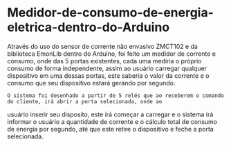# Medidor-de-consumo-de-energia-eletrica-dentro-do-Arduino
   Através do uso do sensor de corrente não envasivo ZMCT102 e da biblioteca EmonLib dentro do Arduíno, 
foi feito um medidor de corrente e consumo, onde das 5 portas existentes, 
cada uma mediria o próprio consumo de forma independente, assim ao usuário carregar qualquer dispositivo em uma 
dessas portas, este saberia o valor da corrente e o consumo que seu dispositivo estará gerando por segundo.

    O sistema foi desenhado a partir de 5 relés que ao receberem o comando do cliente, irá abrir a porta selecionada, onde ao 
usuário inserir seu disposito, este irá começar a carregar e o sistema irá informar o usuário a quantidade de corrente e o 
cálculo total de consumo de energia por segundo, até que este retire o dispositivo e feche a porta selecionada.
